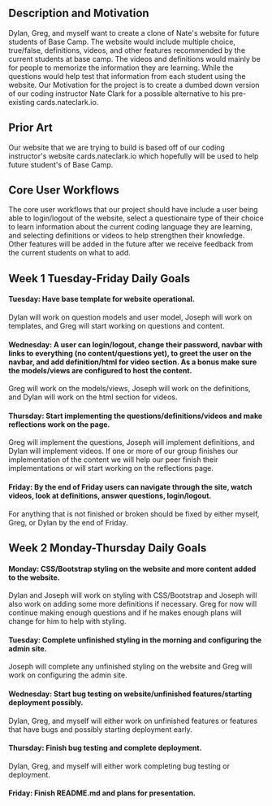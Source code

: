 ## Description and Motivation
Dylan, Greg, and myself want to create a clone of Nate's website for future students of Base Camp. The website would include multiple choice, true/false, definitions,
videos, and other features recommended by the current students at base camp. The videos and definitions would mainly be for people to memorize the information they are learning.
While the questions would help test that information from each student using the website. Our Motivation for the project is to create a dumbed down version of our coding
instructor Nate Clark for a possible alternative to his pre-existing cards.nateclark.io.

## Prior Art
Our website that we are trying to build is based off of our coding instructor's website cards.nateclark.io which hopefully will be used to help future student's of Base Camp.

## Core User Workflows
The core user workflows that our project should have include a user being able to login/logout of the website, select a questionaire type of their choice to learn information
about the current coding language they are learning, and selecting definitions or videos to help strengthen their knowledge. Other features will be added in the future
after we receive feedback from the current students on what to add.

## Week 1 Tuesday-Friday Daily Goals
#### Tuesday: Have base template for website operational. 
Dylan will work on question models and user model, Joseph will work on templates, and Greg will start working on questions and content.

#### Wednesday: A user can login/logout, change their password, navbar with links to everything (no content/questions yet), to greet the user on the navbar, and add definition/html for video section. As a bonus make sure the models/views are configured to host the content.
Greg will work on the models/views, Joseph will work on the definitions, and Dylan will work on the html section for videos.

#### Thursday: Start implementing the questions/definitions/videos and make reflections work on the page. 
Greg will implement the questions, Joseph will implement definitions, and Dylan will implement videos. If 
one or more of our group finishes our implementation of the content we will help our peer finish their implementations or will start working on the reflections page.

#### Friday: By the end of Friday users can navigate through the site, watch videos, look at definitions, answer questions, login/logout. 
For anything that is not finished or broken should be fixed by either myself, Greg, or Dylan by the end of Friday.

## Week 2 Monday-Thursday Daily Goals
#### Monday: CSS/Bootstrap styling on the website and more content added to the website. 
Dylan and Joseph will work on styling with CSS/Bootstrap and Joseph will also work
on adding some more definitions if necessary. Greg for now will continue making enough questions and if he makes enough plans will change for him to help with styling.

#### Tuesday: Complete unfinished styling in the morning and configuring the admin site. 
Joseph will complete any unfinished styling on the website and Greg will work on configuring the admin site.

#### Wednesday: Start bug testing on website/unfinished features/starting deployment possibly. 
Dylan, Greg, and myself will either work on unfinished features or features that have bugs and possibly starting deployment early.

#### Thursday: Finish bug testing and complete deployment. 
Dylan, Greg, and myself will either work completing bug testing or deployment.

#### Friday: Finish README.md and plans for presentation.
